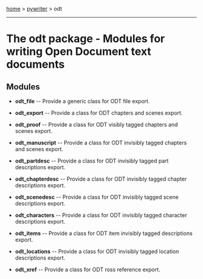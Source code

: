 [home](index) > [pywriter](pywriter) > odt

---

# The odt package - Modules for writing Open Document text documents
 
## Modules
 
- **odt_file** -- Provide a generic class for ODT file export.

- **odt_export** -- Provide a class for ODT chapters and scenes export.

- **odt_proof** -- Provide a class for ODT visibly tagged chapters and scenes export.

- **odt_manuscript** -- Provide a class for ODT invisibly tagged chapters and scenes export.

- **odt_partdesc** -- Provide a class for ODT invisibly tagged part descriptions export.

- **odt_chapterdesc** -- Provide a class for ODT invisibly tagged chapter descriptions export.

- **odt_scenedesc** -- Provide a class for ODT invisibly tagged scene descriptions export.

- **odt_characters** -- Provide a class for ODT invisibly tagged character descriptions export.

- **odt_items** -- Provide a class for ODT item invisibly tagged descriptions export.

- **odt_locations** -- Provide a class for ODT invisibly tagged location descriptions export.

- **odt_xref** -- Provide a class for ODT ross reference export.